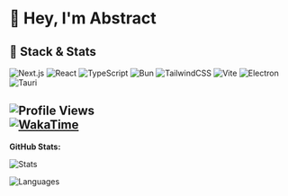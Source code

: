 # 👋 Hey, I'm Abstract  
## 🧠 Stack & Stats

![Next.js](https://img.shields.io/badge/Next.js-000000?style=for-the-badge&logo=nextdotjs&logoColor=white)
![React](https://img.shields.io/badge/React-61DAFB?style=for-the-badge&logo=react&logoColor=black)
![TypeScript](https://img.shields.io/badge/TypeScript-007ACC?style=for-the-badge&logo=typescript&logoColor=white)
![Bun](https://img.shields.io/badge/Bun-2C8EBB?style=for-the-badge&logo=bun&logoColor=white)
![TailwindCSS](https://img.shields.io/badge/TailwindCSS-blue?style=for-the-badge&logo=TailwindCSS)
![Vite](https://img.shields.io/badge/Vite-magenta?style=for-the-badge&logo=Vite)
![Electron](https://img.shields.io/badge/Electron-purple?style=for-the-badge&logo=Electron)
![Tauri](https://img.shields.io/badge/Tauri-orange?style=for-the-badge&logo=Tauri)

![Profile Views](https://komarev.com/ghpvc/?username=absrtc&label=Profile%20views&color=157fec&style=for-the-badge)  
[![WakaTime](https://wakatime.com/badge/user/5d94cee4-0f58-46bb-a593-b5e5e1bcc61a.svg?style=for-the-badge)](https://wakatime.com/badge/user/5d94cee4-0f58-46bb-a593-b5e5e1bcc61a.svg?style=for-the-badge)
---

**GitHub Stats:**  

![Stats](https://github-readme-stats.vercel.app/api?username=absrtc&show_icons=true&theme=synthwave&hide_border=true&bg_color=0D1117&icon_color=58A6FF&rank_icon=github&title_color=58A6FF)






![Languages](https://github-readme-stats.vercel.app/api/top-langs/?username=absrtc&layout=compact&theme=highcontrast&hide_border=false)  
